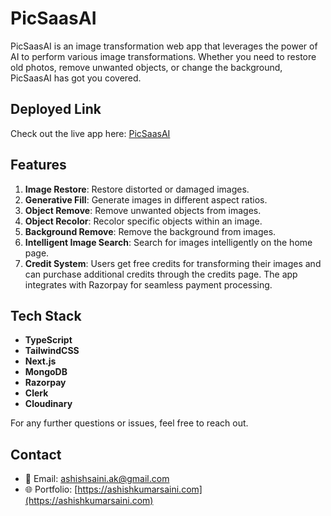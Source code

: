 # PicSaasAI

PicSaasAI is an image transformation web app that leverages the power of AI to perform various image transformations. Whether you need to restore old photos, remove unwanted objects, or change the background, PicSaasAI has got you covered.

## Deployed Link
Check out the live app here: [PicSaasAI](https://picsaasai.ashishkumarsaini.com)

## Features

1. **Image Restore**: Restore distorted or damaged images.
2. **Generative Fill**: Generate images in different aspect ratios.
3. **Object Remove**: Remove unwanted objects from images.
4. **Object Recolor**: Recolor specific objects within an image.
5. **Background Remove**: Remove the background from images.
6. **Intelligent Image Search**: Search for images intelligently on the home page.
7. **Credit System**: Users get free credits for transforming their images and can purchase additional credits through the credits page. The app integrates with Razorpay for seamless payment processing.

## Tech Stack

- **TypeScript**
- **TailwindCSS**
- **Next.js**
- **MongoDB**
- **Razorpay**
- **Clerk**
- **Cloudinary**

For any further questions or issues, feel free to reach out.
## Contact
- 📧 Email: [ashishsaini.ak@gmail.com](mailto:ashishsaini.ak@gmail.com)
- 🌐 Portfolio: [https://ashishkumarsaini.com](https://ashishkumarsaini.com)
